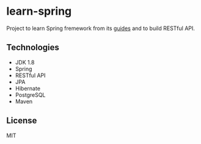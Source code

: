 # learn-spring
Project to learn Spring fremework from its [guides](http://spring.io/guides) and to build RESTful API.

## Technologies
* JDK 1.8
* Spring
* RESTful API
* JPA
* Hibernate
* PostgreSQL
* Maven

## License
MIT